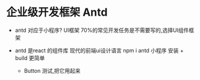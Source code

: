 # 企业级开发框架 Antd
- antd 对应于小程序?
    UI框架 70%的常见开发任务是不需要写的,选择UI组件框架

- antd 是react 的组件库 现代的前端ui设计语言
    npm i antd 小程序 安装 + build 更简单
    - Button 测试,把它用起来